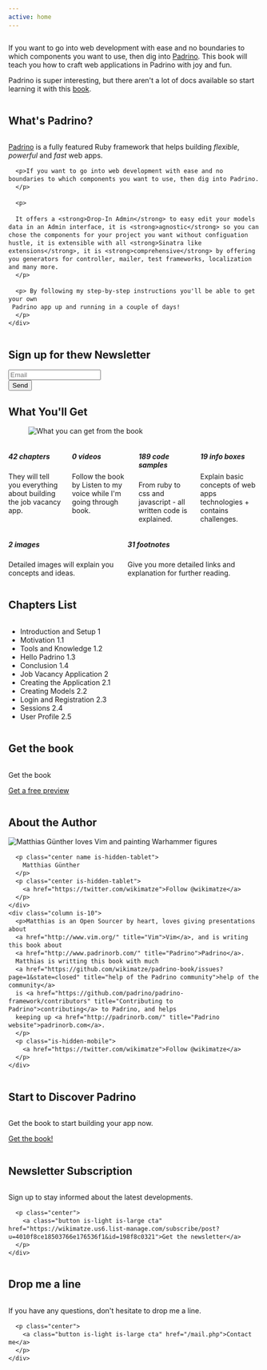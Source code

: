 ```yaml
---
active: home
---
```

<section>
  <div class="columns">
    <div class="column is-12">
      <p>
        If you want to go into web development with ease and no boundaries to which
        components you want to use, then dig into <a href="http://padrinorb.com/">Padrino</a>.
        This book will teach you how to craft web applications in Padrino with joy and fun.
      </p>
      <p>
        Padrino is super interesting, but there aren't a lot of docs available so start learning it with this <a href="https://www.softcover.io/books/wikimatze/padrinobook">book</a>.
      </p>
    </div>
  </div>
</section>

<section id="padrino">
  <h2>What's Padrino?</h2>
  <div class="columns">
    <div class="column is-12">
      <p class="intro">
        <a href="http://padrinorb.com/" title="Padrino">Padrino</a> is a fully featured Ruby framework that helps
        building <i>flexible</i>, <i>powerful</i> and <i>fast</i> web apps.
      </p>

      <p>If you want to go into web development with ease and no boundaries to which components you want to use, then dig into Padrino.
      </p>

      <p>

      It offers a <strong>Drop-In Admin</strong> to easy edit your models data in an Admin interface, it is <strong>agnostic</strong> so you can chose the components for your project you want without configuation hustle, it is extensible with all <strong>Sinatra like extensions</strong>, it is <strong>comprehensive</strong> by offering you generators for controller, mailer, test frameworks, localization and many more.
      </p>

      <p> By following my step-by-step instructions you'll be able to get your own
     Padrino app up and running in a couple of days!
      </p>
    </div>
  </div>
</section>

<section id="newsletter-signup" class="is-hidden-tablet">
  <h2>Sign up for thew Newsletter</h2>
  <div class="columns">
    <div class="column is-12">
      <form action="https://wikimatze.us6.list-manage.com/subscribe/post?u=4010f8ce18503766e176536f1&amp;id=198f8c0321" method="post" id="mc-embedded-subscribe-form" name="mc-embedded-subscribe-form" class="validate" target="_blank" novalidate>
        <div class="field">
          <div class="control has-icons-left">
            <input class="input" id="mce-EMAIL" name="EMAIL" placeholder="Email" value="" type="email" required>
            <span class="icon is-small is-left">
              <i class="fas fa-envelope"></i>
            </span>
          </div>
        </div>
        <div class="field is-grouped">
          <div class="control">
            <button type="submit" value="Subscribe" name="subscribe" id="mc-embedded-subscribe" class="button is-large is-link">Send</button>
          </div>
        </div>
      </form>
    </div>
  </div>
</section>

<section id="getting">
  <h2>What You'll Get</h2>
  <figure class="image get">
    <img src="/images/get_big.png" srcset="/images/get_big.png 2000w, /images/get_medium.png 1000w, /images/get_small.png 700w" sizes="100%" alt="What you can get from the book">
  </figure>
  <div class="columns">
    <div class="column is-4">
      <div class="feature">
        <i class="far fa-copy fa-2x"></i>
        <h5>42 chapters</h5>
        <p>
          They will tell you everything about building the job vacancy app.
        </p>
      </div>
    </div>
    <div class="column is-4 hide">
      <div class="feature">
        <i class="far far fa-file-video fa-2x"></i>
        <h5>0 videos</h5>
        <p>
          Follow the book by Listen to my voice while I'm going through book.
        </p>
      </div>
    </div>
    <div class="column is-4">
      <div class="feature">
        <i class="far fa-file-code fa-2x"></i>
        <h5>189 code samples</h5>
        <p>
          From ruby to css and javascript - all written code is explained.
        </p>
      </div>
    </div>
    <div class="column is-4">
     <div class="feature">
        <i class="far fa-file-alt fa-2x"></i>
        <h5>19 info boxes</h5>
        <p>
          Explain basic concepts of web apps technologies + contains challenges.
        </p>
      </div>
    </div>
  </div>
  <div class="columns">
    <div class="column is-4">
      <div class="feature">
        <i class="far fa-file-image fa-2x"></i>
        <h5>2 images</h5>
        <p>
          Detailed images will explain you concepts and ideas.
        </p>
      </div>
    </div>
    <div class="column is-4">
      <div class="feature">
        <i class="far fa-sticky-note fa-2x"></i>
        <h5>31 footnotes</h5>
        <p>
          Give you more detailed links and explanation for further reading.
        </p>
      </div>
    </div>
  </div>
</section>

<section id="chapters">
  <h2>Chapters List</h2>
  <div class="columns">
    <div class="column is-10">
      <ul class="list">
        <li>
          Introduction and Setup
          <span class="chapter-number">1</span>
        </li>
        <li>
          <span class="subchapter">Motivation</span>
          <span class="chapter-number">1.1</span>
        </li>
        <li>
          <span class="subchapter">Tools and Knowledge</span>
          <span class="chapter-number">1.2</span>
        </li>
        <li>
          <span class="subchapter">Hello Padrino</span>
          <span class="chapter-number">1.3</span>
        </li>
        <li>
          <span class="subchapter">Conclusion</span>
          <span class="chapter-number">1.4</span>
        </li>
        <li>
          Job Vacancy Application
          <span class="chapter-number">2</span>
        </li>
        <li>
          <span class="subchapter">Creating the Application</span>
          <span class="chapter-number">2.1</span>
        </li>
        <li>
          <span class="subchapter">Creating Models</span>
          <span class="chapter-number">2.2</span>
        </li>
        <li>
          <span class="subchapter">Login and Registration</span>
          <span class="chapter-number">2.3</span>
        </li>
        <li>
          <span class="subchapter">Sessions</span>
          <span class="chapter-number">2.4</span>
        </li>
        <li>
          <span class="subchapter">User Profile</span>
          <span class="chapter-number">2.5</span>
        </li>
      </ul>
    </div>
  </div>
</section>

<section id="buy" class="is-hidden-tablet">
  <h2>Get the book</h2>
  <div class="columns">
    <div class="column is-12 center">
    <p>
      <a class="button is-danger is-large" style="text-decoration: none; margin-right: 10px" href="/packages">Get the book</a>
    </p>
    <p>
      <a class="button is-success is-big cta-mobile"  href="http://eepurl.com/Wskif">Get a free preview</a>
    </p>
    </div>
  </div>
</section>

<section id="author">
  <h2>About the Author</h2>
  <div class="columns">
    <div class="column is-2">
      <img src="/images/wikimatze_small.png" srcset="/images/wikimatze_big.png 2000w, /images/wikimatze_medium.png 1000w, /images/wikimatze_small.png 700w" sizes="100%" class="center image circle" alt="Matthias Günther loves Vim and painting Warhammer figures">

      <p class="center name is-hidden-tablet">
        Matthias Günther
      </p>
      <p class="center is-hidden-tablet">
        <a href="https://twitter.com/wikimatze">Follow @wikimatze</a>
      </p>
    </div>
    <div class="column is-10">
      <p>Matthias is an Open Sourcer by heart, loves giving presentations about
      <a href="http://www.vim.org/" title="Vim">Vim</a>, and is writing this book about
      <a href="http://www.padrinorb.com/" title="Padrino">Padrino</a>.
      Matthias is writting this book with much
      <a href="https://github.com/wikimatze/padrino-book/issues?page=1&state=closed" title="help of the Padrino community">help of the community</a>
      is <a href="https://github.com/padrino/padrino-framework/contributors" title="Contributing to Padrino">contributing</a> to Padrino, and helps
      keeping up <a href="http://padrinorb.com/" title="Padrino website">padrinorb.com</a>.
      </p>
      <p class="is-hidden-mobile">
        <a href="https://twitter.com/wikimatze">Follow @wikimatze</a>
      </p>
    </div>
  </div>
</section>

<section id="starting-time">
  <h2>Start to Discover Padrino</h2>
  <div class="columns">
    <div class="column is-12">
      <p class="center">
        Get the book to start building your app now.
      </p>
      <p class="center">
        <a class="button is-light is-large cta" href="https://www.softcover.io/books/wikimatze/padrinobook#pricing">Get the book!</a>
      </p>
    </div>
  </div>
</section>

<section id="newsletter">
  <h2>Newsletter Subscription</h2>
  <div class="columns">
    <div class="column is-12">
      <p class="center">Sign up to stay informed about the latest developments.
      </p>

      <p class="center">
        <a class="button is-light is-large cta" href="https://wikimatze.us6.list-manage.com/subscribe/post?u=4010f8ce18503766e176536f1&id=198f8c0321">Get the newsletter</a>
      </p>
    </div>
  </div>
</section>

<section id="contact">
  <h2>Drop me a line</h2>
  <div class="columns">
    <div class="column is-12">
      <p class="center">If you have any questions, don't hesitate to drop me a line.</p>

      <p class="center">
        <a class="button is-light is-large cta" href="/mail.php">Contact me</a>
      </p>
    </div>
  </div>
</section>

